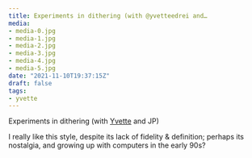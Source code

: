 ```yaml
---
title: Experiments in dithering (with @yvetteedrei and…
media:
- media-0.jpg
- media-1.jpg
- media-2.jpg
- media-3.jpg
- media-4.jpg
- media-5.jpg
date: "2021-11-10T19:37:15Z"
draft: false
tags:
- yvette
---
```

Experiments in dithering \(with [Yvette](/tags/yvette) and JP\)



I really like this style, despite its lack of fidelity & definition; perhaps its nostalgia, and growing up with computers in the early 90s?
